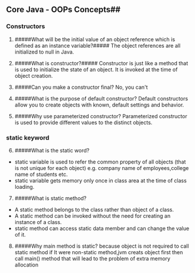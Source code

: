 ## Core Java - OOPs Concepts##

### Constructors 
1. #####What will be the initial value of an object reference which is defined as an instance variable?#####
The object references are all initialized to null in Java.

2. #####What is constructor?#####
Constructor is just like a method that is used to initialize the state of an object. It is invoked at the time of object creation.

3. #####Can you make a constructor final?
No, you can't

4. #####What is the purpose of default constructor?
Default constructors allow you to create objects with known, default settings and behavior. 

5. #####Why use parameterized constructor?
Parameterized constructor is used to provide different values to the distinct objects.


### static keyword
6. #####What is the static word?
 - static variable is used to refer the common property of all objects (that is not unique for each object) e.g. company name of employees,college name of students etc.
 - static variable gets memory only once in class area at the time of class loading.

7. #####What is static method?
 - A static method belongs to the class rather than object of a class.
 - A static method can be invoked without the need for creating an instance of a class.
 - static method can access static data member and can change the value of it.

8. #####Why main method is static?
because object is not required to call static method if It were non-static method,jvm creats object first then call main() method that will lead to the problem of extra memory allocation
